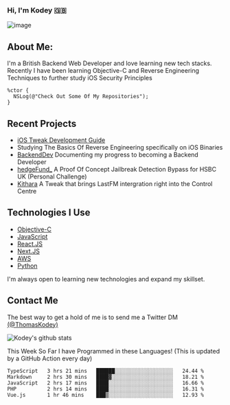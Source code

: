 ### Hi, I'm Kodey 🇬🇧
![image](https://kodeycodesstuff.tech/memoji.jpg)

## About Me:
I'm a British Backend Web Developer and love learning new tech stacks.
Recently I have been learning Objective-C and Reverse Engineering Techniques to further study iOS Security Principles

```objc
%ctor {
  NSLog(@"Check Out Some Of My Repositories");  
}
```

## Recent Projects
- [iOS Tweak Development Guide](https://kodeycodesstuff.tech/guide)
- Studying The Basics Of Reverse Engineering specifically on iOS Binaries
- [BackendDev](https://github.com/KodeyThomas/BackendDev) Documenting my progress to becoming a Backend Developer
- [hedgeFund_](https://github.com/KodeyThomas/hedgeFund) A Proof Of Concept Jailbreak Detection Bypass for HSBC UK (Personal Challenge)
- [Kithara](https://github.com/KodeyThomas/Kithara) A Tweak that brings LastFM intergration right into the Control Centre

## Technologies I Use
- [Objective-C](https://developer.apple.com/documentation/objectivec)
- [JavaScript](https://www.javascript.com/)
- [React.JS](https://reactjs.org/)
- [Next.JS](https://nextjs.org/)
- [AWS](https://aws.amazon.com/)
- [Python](https://www.python.org/)

I'm always open to learning new technologies and expand my skillset.

## Contact Me
The best way to get a hold of me is to send me a Twitter DM [(@ThomasKodey)](https://twitter.com/ThomasKodey)

![Kodey's github stats](https://githubstats.kodeythomas.vercel.app/api?username=KodeyThomas)

This Week So Far I have Programmed in these Languages! (This is updated by a GitHub Action every day)
<!--START_SECTION:waka-->
```text
TypeScript   3 hrs 21 mins   ██████░░░░░░░░░░░░░░░░░░░   24.44 % 
Markdown     2 hrs 30 mins   ████▓░░░░░░░░░░░░░░░░░░░░   18.21 % 
JavaScript   2 hrs 17 mins   ████░░░░░░░░░░░░░░░░░░░░░   16.66 % 
PHP          2 hrs 14 mins   ████░░░░░░░░░░░░░░░░░░░░░   16.31 % 
Vue.js       1 hr 46 mins    ███▒░░░░░░░░░░░░░░░░░░░░░   12.93 % 
```
<!--END_SECTION:waka-->
